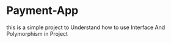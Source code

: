 # Payment-App

this is a simple project to Understand how to use Interface And Polymorphism in Project
